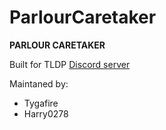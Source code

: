 # ParlourCaretaker

**PARLOUR CARETAKER**

Built for TLDP [Discord server](discord.gg/theparlour)

Maintaned by:

- Tygafire
- Harry0278
